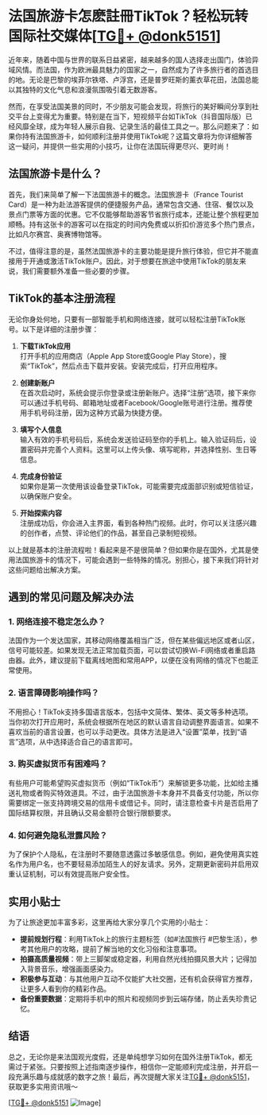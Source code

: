 # 法国旅游卡怎麽註冊TikTok？轻松玩转国际社交媒体[[TG💪+ @donk5151](https://t.me/s/donk5151)]

近年来，随着中国与世界的联系日益紧密，越来越多的国人选择走出国门，体验异域风情。而法国，作为欧洲最具魅力的国家之一，自然成为了许多旅行者的首选目的地。无论是巴黎的埃菲尔铁塔、卢浮宫，还是普罗旺斯的薰衣草花田，法国总能以其独特的文化气息和浪漫氛围吸引着无数游客。

然而，在享受法国美景的同时，不少朋友可能会发现，将旅行的美好瞬间分享到社交平台上变得尤为重要。特别是在当下，短视频平台如TikTok（抖音国际版）已经风靡全球，成为年轻人展示自我、记录生活的最佳工具之一。那么问题来了：如果你持有法国旅游卡，如何顺利注册并使用TikTok呢？这篇文章将为你详细解答这一疑问，并提供一些实用的小技巧，让你在法国玩得更尽兴、更时尚！

## 法国旅游卡是什么？

首先，我们来简单了解一下法国旅游卡的概念。法国旅游卡（France Tourist Card）是一种为赴法游客提供的便捷服务产品，通常包含交通、住宿、餐饮以及景点门票等方面的优惠。它不仅能够帮助游客节省旅行成本，还能让整个旅程更加顺畅。持有这张卡的游客可以在指定的时间内免费或以折扣价游览多个热门景点，比如凡尔赛宫、奥赛博物馆等。

不过，值得注意的是，虽然法国旅游卡的主要功能是提升旅行体验，但它并不能直接用于开通或激活TikTok账户。因此，对于想要在旅途中使用TikTok的朋友来说，我们需要额外准备一些必要的步骤。

## TikTok的基本注册流程

无论你身处何地，只要有一部智能手机和网络连接，就可以轻松注册TikTok账号。以下是详细的注册步骤：

1. **下载TikTok应用**  
   打开手机的应用商店（Apple App Store或Google Play Store），搜索“TikTok”，然后点击下载并安装。安装完成后，打开应用程序。

2. **创建新账户**  
   在首次启动时，系统会提示你登录或注册新账户。选择“注册”选项，接下来你可以通过手机号码、邮箱地址或者Facebook/Google账号进行注册。推荐使用手机号码注册，因为这种方式最为快捷方便。

3. **填写个人信息**  
   输入有效的手机号码后，系统会发送验证码至你的手机上。输入验证码后，设置密码并完善个人资料。这里可以上传头像、填写昵称，并选择性别、生日等信息。

4. **完成身份验证**  
   如果你是第一次使用该设备登录TikTok，可能需要完成面部识别或短信验证，以确保账户安全。

5. **开始探索内容**  
   注册成功后，你会进入主界面，看到各种热门视频。此时，你可以关注感兴趣的创作者，点赞、评论他们的作品，甚至自己录制短视频。

以上就是基本的注册流程啦！看起来是不是很简单？但如果你是在国外，尤其是使用法国旅游卡的情况下，可能会遇到一些特殊的情况。别担心，接下来我们将针对这些问题给出解决方案。

## 遇到的常见问题及解决办法

### 1. 网络连接不稳定怎么办？
法国作为一个发达国家，其移动网络覆盖相当广泛，但在某些偏远地区或者山区，信号可能较差。如果发现无法正常加载页面，可以尝试切换Wi-Fi网络或者重启路由器。此外，建议提前下载离线地图和常用APP，以便在没有网络的情况下也能正常使用。

### 2. 语言障碍影响操作吗？
不用担心！TikTok支持多国语言版本，包括中文简体、繁体、英文等多种选项。当你初次打开应用时，系统会根据所在地区的默认语言自动调整界面语言。如果不喜欢当前的语言设置，也可以手动更改。具体方法是进入“设置”菜单，找到“语言”选项，从中选择适合自己的语言即可。

### 3. 购买虚拟货币有困难吗？
有些用户可能希望购买虚拟货币（例如“TikTok币”）来解锁更多功能，比如给主播送礼物或者购买特效道具。不过，由于法国旅游卡本身并不具备支付功能，所以你需要绑定一张支持跨境交易的信用卡或借记卡。同时，请注意检查卡片是否启用了国际结算权限，并且确认交易金额符合银行限额要求。

### 4. 如何避免隐私泄露风险？
为了保护个人隐私，在注册时不要随意透露过多敏感信息。例如，避免使用真实姓名作为用户名，也不要轻易添加陌生人的好友请求。另外，定期更新密码并启用双重认证机制，可以有效提高账户安全性。

## 实用小贴士

为了让旅途更加丰富多彩，这里再给大家分享几个实用的小贴士：

- **提前规划行程**：利用TikTok上的旅行主题标签（如#法国旅行 #巴黎生活），参考其他用户的攻略，提前了解当地的文化习俗和注意事项。
- **拍摄高质量视频**：带上三脚架或稳定器，利用自然光线拍摄风景大片；记得加入背景音乐，增强画面感染力。
- **积极参与互动**：与其他用户互动不仅能扩大社交圈，还有机会获得官方推荐，让更多人看到你的精彩作品。
- **备份重要数据**：定期将手机中的照片和视频同步到云端存储，防止丢失珍贵记忆。

## 结语

总之，无论你是来法国观光度假，还是单纯想学习如何在国外注册TikTok，都无需过于紧张。只要按照上述指南逐步操作，相信你一定能顺利完成注册，并开启一段充满乐趣与成就感的数字之旅！最后，再次提醒大家关注[TG💪+ @donk5151](https://t.me/s/donk5151)，获取更多实用资讯哦～

[[TG💪+ @donk5151](https://t.me/s/donk5151) ![Image](https://i.postimg.cc/rwNCRYN7/Snipaste-2025-04-30-17-27-05.png)]